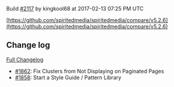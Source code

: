 Build [#2117](https://circleci.com/gh/spiritedmedia/spiritedmedia/2117) by kingkool68 at 2017-02-13 07:25 PM UTC

[https://github.com/spiritedmedia/spiritedmedia/compare/v5.2.6](https://github.com/spiritedmedia/spiritedmedia/compare/v5.2.6)
## Change log
[Full Changelog](https://github.com/spiritedmedia/spiritedmedia/compare/v5.2.5...v5.2.6)

 - [#1862](https://github.com/spiritedmedia/spiritedmedia/pull/1862): Fix Clusters from Not Displaying on Paginated Pages
 - [#1858](https://github.com/spiritedmedia/spiritedmedia/pull/1858): Start a Style Guide / Pattern Library
